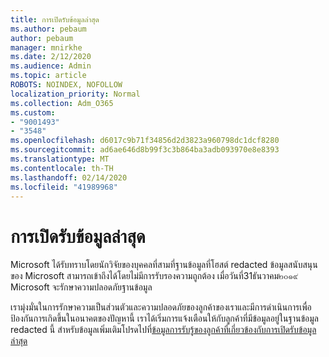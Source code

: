 ```yaml
---
title: การเปิดรับข้อมูลล่าสุด
ms.author: pebaum
author: pebaum
manager: mnirkhe
ms.date: 2/12/2020
ms.audience: Admin
ms.topic: article
ROBOTS: NOINDEX, NOFOLLOW
localization_priority: Normal
ms.collection: Adm_O365
ms.custom:
- "9001493"
- "3548"
ms.openlocfilehash: d6017c9b71f34856d2d3823a960798dc1dcf8280
ms.sourcegitcommit: ad6ae646d8b99f3c3b864ba3adb093970e8e8393
ms.translationtype: MT
ms.contentlocale: th-TH
ms.lasthandoff: 02/14/2020
ms.locfileid: "41989968"
---
```

# <a name="recent-data-exposure"></a>การเปิดรับข้อมูลล่าสุด

Microsoft ได้รับทราบโดยนักวิจัยของบุคคลที่สามที่ฐานข้อมูลที่โฮสต์ redacted ข้อมูลสนับสนุนของ Microsoft สามารถเข้าถึงได้โดยไม่มีการรับรองความถูกต้อง เมื่อวันที่31ธันวาคม๒๐๑๙ Microsoft จะรักษาความปลอดภัยฐานข้อมูล

เรามุ่งมั่นในการรักษาความเป็นส่วนตัวและความปลอดภัยของลูกค้าของเราและมีการดำเนินการเพื่อป้องกันการเกิดขึ้นในอนาคตของปัญหานี้ เราได้เริ่มการแจ้งเตือนให้กับลูกค้าที่มีข้อมูลอยู่ในฐานข้อมูล redacted นี้ สำหรับข้อมูลเพิ่มเติมโปรดไปที่[ข้อมูลการรับรู้ของลูกค้าที่เกี่ยวข้องกับการเปิดรับข้อมูลล่าสุด](https://aka.ms/privacyinfo)
